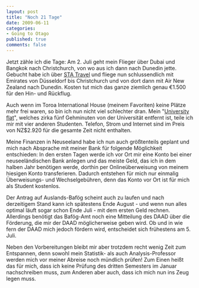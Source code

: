 ```yaml
--- 
layout: post
title: "Noch 21 Tage"
date: 2009-06-11
categories: 
- Going to Otago
published: true
comments: false
---
```

Jetzt zähle ich die Tage: Am 2.
Juli geht mein Flieger über Dubai und Bangkok nach Christchurch, von wo aus ich dann nach Dunedin jette.
Gebucht habe ich über [STA Travel](http://www.statravel.de/cps/rde/xchg/de_division_web_live/) und fliege nun schlussendlich mit Emirates von Düsseldorf bis Christchurch und von dort dann mit Air New Zealand nach Dunedin.
Kosten tut mich das ganze ziemlich genau €1.500 für den Hin- und Rückflug.

<!-- more -->

Auch wenn im Toroa International House (meinem Favoriten) keine Plätze mehr frei waren, so bin ich nun nicht viel schlechter dran.
Mein "[University flat](http://www.otago.ac.nz/uniflats/)", welches zirka fünf Gehminuten von der Universität entfernt ist, teile ich mir mit vier anderen Studenten.
Telefon, Strom und Internet sind im Preis von NZ$2.920 für die gesamte Zeit nicht enthalten.

Meine Finanzen in Neuseeland habe ich nun auch größtenteils geplant und mich nach Absprache mit meiner Bank für folgende Möglichkeit entschieden:  In den ersten Tagen werde ich vor Ort mir eine Konto bei einer neuseeländischen Bank anlegen und das meiste Geld, das ich in dem halben Jahr benötigen werde, dorthin per Onlineüberweisung von meinem hiesigen Konto transferieren.
Dadurch entstehen für mich nur einmalig Überweisungs- und Wechselgebühren, denn das Konto vor Ort ist für mich als Student kostenlos.

Der Antrag auf Auslands-Bafög scheint auch zu laufen und nach derzeitigem Stand kann ich spätestens Ende August - und wenn nun alles optimal läuft sogar schon Ende Juli - mit dem ersten Geld rechnen.
Allerdings benötigt das Bafög-Amt noch eine Mitteilung des DAAD über die Förderung, die mir der DAAD möglicherweise geben wird.
Ob und in wie fern der DAAD mich jedoch fördern wird, entscheidet sich frühestens am 5.
Juli.

Neben den Vorbereitungen bleibt mir aber trotzdem recht wenig Zeit zum Entspannen, denn sowohl mein Statistik- als auch Analysis-Professor werden mich vor meiner Abreise noch mündlich prüfen! Zum Einen heißt das für mich, dass ich keine Prüfung des dritten Semesters im Januar nachschreiben muss, zum Anderen aber auch, dass ich mich nun ins Zeug legen muss.
